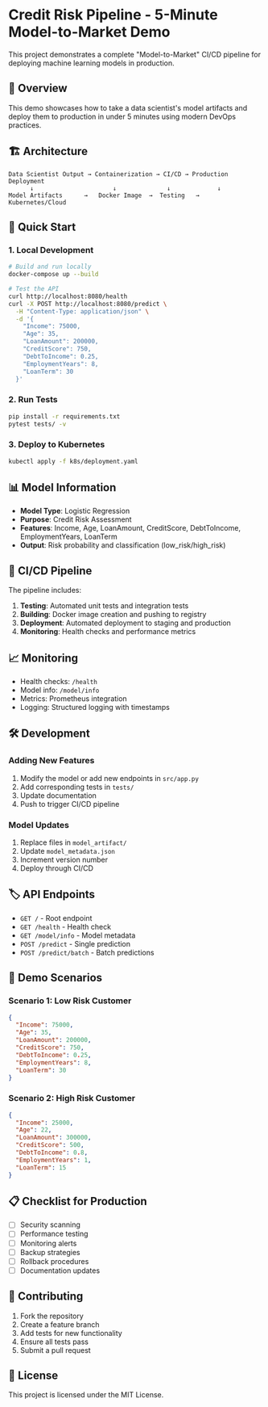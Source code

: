 # Credit Risk Pipeline - 5-Minute Model-to-Market Demo

This project demonstrates a complete "Model-to-Market" CI/CD pipeline for deploying machine learning models in production.

## 🎯 Overview

This demo showcases how to take a data scientist's model artifacts and deploy them to production in under 5 minutes using modern DevOps practices.

## 🏗️ Architecture

```
Data Scientist Output → Containerization → CI/CD → Production Deployment
      ↓                      ↓              ↓             ↓
Model Artifacts      →   Docker Image  →  Testing   →  Kubernetes/Cloud
```

## 🚀 Quick Start

### 1. Local Development

```bash
# Build and run locally
docker-compose up --build

# Test the API
curl http://localhost:8080/health
curl -X POST http://localhost:8080/predict \
  -H "Content-Type: application/json" \
  -d '{
    "Income": 75000,
    "Age": 35,
    "LoanAmount": 200000,
    "CreditScore": 750,
    "DebtToIncome": 0.25,
    "EmploymentYears": 8,
    "LoanTerm": 30
  }'
```

### 2. Run Tests

```bash
pip install -r requirements.txt
pytest tests/ -v
```

### 3. Deploy to Kubernetes

```bash
kubectl apply -f k8s/deployment.yaml
```

## 📊 Model Information

- **Model Type**: Logistic Regression
- **Purpose**: Credit Risk Assessment
- **Features**: Income, Age, LoanAmount, CreditScore, DebtToIncome, EmploymentYears, LoanTerm
- **Output**: Risk probability and classification (low_risk/high_risk)

## 🔧 CI/CD Pipeline

The pipeline includes:

1. **Testing**: Automated unit tests and integration tests
2. **Building**: Docker image creation and pushing to registry
3. **Deployment**: Automated deployment to staging and production
4. **Monitoring**: Health checks and performance metrics

## 📈 Monitoring

- Health checks: `/health`
- Model info: `/model/info`
- Metrics: Prometheus integration
- Logging: Structured logging with timestamps

## 🛠️ Development

### Adding New Features

1. Modify the model or add new endpoints in `src/app.py`
2. Add corresponding tests in `tests/`
3. Update documentation
4. Push to trigger CI/CD pipeline

### Model Updates

1. Replace files in `model_artifact/`
2. Update `model_metadata.json`
3. Increment version number
4. Deploy through CI/CD

## 🏷️ API Endpoints

- `GET /` - Root endpoint
- `GET /health` - Health check
- `GET /model/info` - Model metadata
- `POST /predict` - Single prediction
- `POST /predict/batch` - Batch predictions

## 🎯 Demo Scenarios

### Scenario 1: Low Risk Customer
```json
{
  "Income": 75000,
  "Age": 35,
  "LoanAmount": 200000,
  "CreditScore": 750,
  "DebtToIncome": 0.25,
  "EmploymentYears": 8,
  "LoanTerm": 30
}
```

### Scenario 2: High Risk Customer
```json
{
  "Income": 25000,
  "Age": 22,
  "LoanAmount": 300000,
  "CreditScore": 500,
  "DebtToIncome": 0.8,
  "EmploymentYears": 1,
  "LoanTerm": 15
}
```

## 📋 Checklist for Production

- [ ] Security scanning
- [ ] Performance testing
- [ ] Monitoring alerts
- [ ] Backup strategies
- [ ] Rollback procedures
- [ ] Documentation updates

## 🤝 Contributing

1. Fork the repository
2. Create a feature branch
3. Add tests for new functionality
4. Ensure all tests pass
5. Submit a pull request

## 📄 License

This project is licensed under the MIT License.
